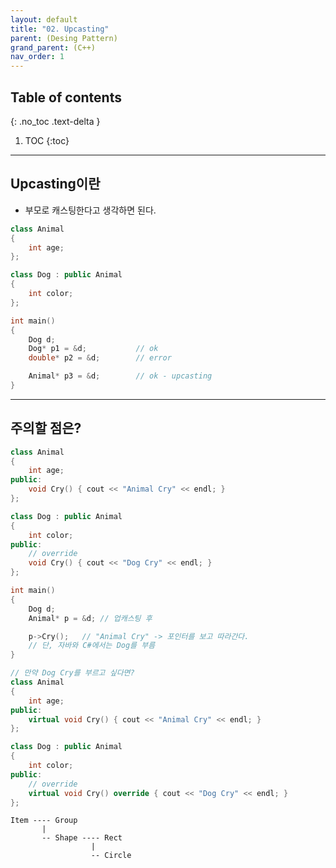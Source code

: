 ```yaml
---
layout: default
title: "02. Upcasting"
parent: (Desing Pattern)
grand_parent: (C++)
nav_order: 1
---
```


## Table of contents
{: .no_toc .text-delta }

1. TOC
{:toc}

---

## Upcasting이란

* 부모로 캐스팅한다고 생각하면 된다.

```cpp
class Animal
{
    int age;
};

class Dog : public Animal
{
    int color;
};

int main()
{
    Dog d;
    Dog* p1 = &d;           // ok
    double* p2 = &d;        // error

    Animal* p3 = &d;        // ok - upcasting
}
```

---

## 주의할 점은?

```cpp
class Animal
{
    int age;
public:
    void Cry() { cout << "Animal Cry" << endl; }
};

class Dog : public Animal
{
    int color;
public:
    // override
    void Cry() { cout << "Dog Cry" << endl; }
};

int main()
{
    Dog d;
    Animal* p = &d; // 업캐스팅 후

    p->Cry();   // "Animal Cry" -> 포인터를 보고 따라간다.
    // 단, 자바와 C#에서는 Dog를 부름
}
```

```cpp
// 만약 Dog Cry를 부르고 싶다면?
class Animal
{
    int age;
public:
    virtual void Cry() { cout << "Animal Cry" << endl; }
};

class Dog : public Animal
{
    int color;
public:
    // override
    virtual void Cry() override { cout << "Dog Cry" << endl; }
};
```

```
Item ---- Group
       |
       -- Shape ---- Rect
                  |
                  -- Circle
```